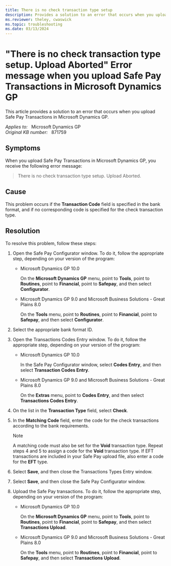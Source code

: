 ```yaml
---
title: There is no check transaction type setup
description: Provides a solution to an error that occurs when you upload Safe Pay Transactions in Microsoft Dynamics GP.
ms.reviewer: theley, cwaswick
ms.topic: troubleshooting
ms.date: 03/13/2024
---
```

# "There is no check transaction type setup. Upload Aborted" Error message when you upload Safe Pay Transactions in Microsoft Dynamics GP

This article provides a solution to an error that occurs when you upload Safe Pay Transactions in Microsoft Dynamics GP.

_Applies to:_ &nbsp; Microsoft Dynamics GP  
_Original KB number:_ &nbsp; 871759

## Symptoms

When you upload Safe Pay Transactions in Microsoft Dynamics GP, you receive the following error message:

> There is no check transaction type setup. Upload Aborted.

## Cause

This problem occurs if the **Transaction Code** field is specified in the bank format, and if no corresponding code is specified for the check transaction type.

## Resolution

To resolve this problem, follow these steps:

1. Open the Safe Pay Configurator window. To do it, follow the appropriate step, depending on your version of the program:
   - Microsoft Dynamics GP 10.0

        On the **Microsoft Dynamics GP** menu, point to **Tools**, point to **Routines**, point to **Financial**, point to **Safepay**, and then select **Configurator**.
   - Microsoft Dynamics GP 9.0 and Microsoft Business Solutions - Great Plains 8.0

        On the **Tools** menu, point to **Routines**, point to **Financial**, point to **Safepay**, and then select **Configurator**.

2. Select the appropriate bank format ID.
3. Open the Transactions Codes Entry window. To do it, follow the appropriate step, depending on your version of the program:
   - Microsoft Dynamics GP 10.0

        In the Safe Pay Configurator window, select **Codes Entry**, and then select **Transaction Codes Entry**.
   - Microsoft Dynamics GP 9.0 and Microsoft Business Solutions - Great Plains 8.0

        On the **Extras** menu, point to **Codes Entry**, and then select **Transactions Codes Entry**.
4. On the list in the **Transaction Type** field, select **Check**.
5. In the **Matching Code** field, enter the code for the check transactions according to the bank requirements.

    > [!NOTE]
    > A matching code must also be set for the **Void** transaction type. Repeat steps 4 and 5 to assign a code for the **Void** transaction type. If EFT transactions are included in your Safe Pay upload file, also enter a code for the **EFT** type.

6. Select **Save**, and then close the Transactions Types Entry window.
7. Select **Save**, and then close the Safe Pay Configurator window.
8. Upload the Safe Pay transactions. To do it, follow the appropriate step, depending on your version of the program:
   - Microsoft Dynamics GP 10.0

      On the **Microsoft Dynamics GP** menu, point to **Tools**, point to **Routines**, point to **Financial**, point to **Safepay**, and then select **Transactions Upload**.
   - Microsoft Dynamics GP 9.0 and Microsoft Business Solutions - Great Plains 8.0

      On the **Tools** menu, point to **Routines**, point to **Financial**, point to **Safepay**, and then select **Transactions Upload**.

